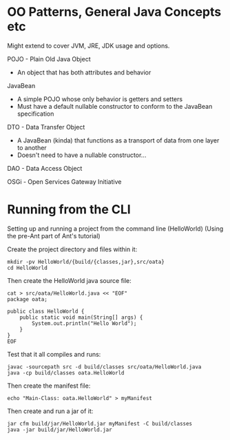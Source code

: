 # OO Patterns, General Java Concepts etc
Might extend to cover JVM, JRE, JDK usage and options.


POJO - Plain Old Java Object
* An object that has both attributes and behavior

JavaBean
* A simple POJO whose only behavior is getters and setters
* Must have a default nullable constructor to conform to the JavaBean specification

DTO - Data Transfer Object
* A JavaBean (kinda) that functions as a transport of data from one layer to another
* Doesn't need to have a nullable constructor...

DAO - Data Access Object

OSGi - Open Services Gateway Initiative

# Running from the CLI
Setting up and running a project from the command line (HelloWorld)
(Using the pre-Ant part of Ant's tutorial)

Create the project directory and files within it:

```
mkdir -pv HelloWorld/{build/{classes,jar},src/oata}
cd HelloWorld
```
Then create the HelloWorld java source file:
```
cat > src/oata/HelloWorld.java << "EOF"
package oata;

public class HelloWorld {
    public static void main(String[] args) {
        System.out.println("Hello World");
    }
}
EOF
```

Test that it all compiles and runs:
```
javac -sourcepath src -d build/classes src/oata/HelloWorld.java
java -cp build/classes oata.HelloWorld
```

Then create the manifest file:
```
echo "Main-Class: oata.HelloWorld" > myManifest
```

Then create and run a jar of it:
```
jar cfm build/jar/HelloWorld.jar myManifest -C build/classes
java -jar build/jar/HelloWorld.jar
```
